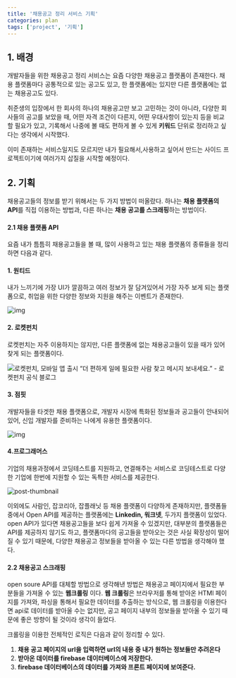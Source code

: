 ```yaml
---
title: '채용공고 정리 서비스 기획'
categories: plan
tags: ['project', '기획']
---
```


## 1. 배경

개발자들을 위한 채용공고 정리 서비스는 요즘 다양한 채용공고 플랫폼이 존재한다. 채용 플랫폼마다 공통적으로 있는 공고도 있고, 한 플랫폼에는 있지만 다른 플랫폼에는 없는 채용공고도 있다.

취준생의 입장에서 한 회사의 하나의 채용공고만 보고 고민하는 것이 아니라, 다양한 회사들의 공고를 보았을 때, 어떤 자격 조건이 다른지, 어떤 우대사항이 있는지 등을 비교할 필요가 있고, 기록해서 나중에 볼 때도 편하게 볼 수 있게 <b>키워드</b> 단위로 정리하고 싶다는 생각에서 시작했다.

이미 존재하는 서비스일지도 모르지만 내가 필요해서,사용하고 싶어서 만드는 사이드 프로젝트이기에 여러가지 삽질을 시작할 예정이다.

## 2. 기획

채용공고들의 정보를 받기 위해서는 두 가지 방법이 떠올랐다. 하나는 <b>채용 플랫폼의 API</b>를 직접 이용하는 방법과, 다른 하나는 <b>채용 공고를 스크래핑</b>하는 방법이다.

#### 2.1 채용 플랫폼 API

요즘 내가 틈틈히 채용공고들을 볼 때, 많이 사용하고 있는 채용 플랫폼의 종류들을 정리하면 다음과 같다.

#### 1. 원티드

내가 느끼기에 가장 UI가 깔끔하고 여러 정보가 잘 담겨있어서 가장 자주 보게 되는 플랫폼으로, 취업을 위한 다양한 정보와 지원을 해주는 이벤트가 존재한다.

![img](https://blog.kakaocdn.net/dn/br7AFo/btrc9d7Zpzo/a5BnKsDB3Vltlp06x3oZlK/img.png)

#### 2. 로켓펀치

로켓펀치는 자주 이용하지는 않지만, 다른 플랫폼에 없는 채용공고들이 있을 때가 있어 찾게 되는 플랫폼이다.

![로켓펀치, 모바일 앱 출시 “더 편하게 일에 필요한 사람 찾고 메시지 보내세요.” - 로켓펀치 공식 블로그](https://blog.rocketpunch.com/wp-content/uploads/2020/03/%EB%A1%9C%EC%BC%93%ED%8E%80%EC%B9%98_%EC%95%B1%EC%B6%9C%EC%8B%9C1.jpg)

#### 3. 점핏

개발자들을 타겟한 채용 플랫폼으로, 개발자 시장에 특화된 정보들과 공고들이 안내되어 있어, 신입 개발자를 준비하는 나에게 유용한 플랫폼이다.

![img](https://image.edaily.co.kr/images/photo/files/NP/S/2021/03/PS21030500386.jpg)

#### 4.**프로그래머스**

기업의 채용과정에서 코딩테스트를 지원하고, 연결해주는 서비스로 코딩테스트로 다양한 기업에 한번에 지원할 수 있는 독특한 서비스를 제공한다.

![post-thumbnail](https://velog.velcdn.com/images/dev-redo/post/3eac3adc-518e-4f37-a329-9e0053080a44/image.jpg)

이외에도 사람인, 잡코리아, 잡플래닛 등 채용 플랫폼이 다양하게 존재하지만, 플랫폼들 중에서 Open API를 제공하는 플랫폼에는 **Linkedin, 워크넷**, 두가지 플랫폼이 있었다. open API가 있다면 채용공고들을 보다 쉽게 가져올 수 있겠지만, 대부분의 플랫폼들은 API를 제공하지 않기도 하고, 플랫폼마다의 공고들을 받아오는 것은 사실 확장성이 떨어질 수 있기 때문에, 다양한 채용공고 정보들을 받아올 수 있는 다른 방법을 생각해야 했다.

#### 2.2 채용공고 스크래핑

open soure API를 대체할 방법으로 생각해낸 방법은 채용공고 페이지에서 필요한 부분들을 가져올 수 있는 **웹크롤링** 이다. <b>웹 크롤링</b>은 브라우저를 통해 받아온 HTMl 페이지를 가져와, 파싱을 통해서 필요한 데이터를 추출하는 방식으로, 웹 크롤링을 이용한다면 api로 데이터를 받아올 수는 없지만, 공고 페이지 내부의 정보들을 받아올 수 있기 때문에 좋은 방향이 될 것이라 생각이 들었다.

크롤링을 이용한 전체적인 로직은 다음과 같이 정리할 수 있다.

1. **채용 공고 페이지의 url을 입력하면 url의 내용 중 내가 원하는 정보들만 추려온다**
2. **받아온 데이터를 firebase 데이터베이스에 저장한다.**
3. **firebase 데이터베이스의 데이터를 가져와 프론트 페이지에 보여준다.**
